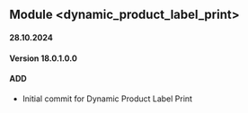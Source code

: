 ## Module <dynamic_product_label_print>

#### 28.10.2024
#### Version 18.0.1.0.0
#### ADD

- Initial commit for Dynamic Product Label Print
